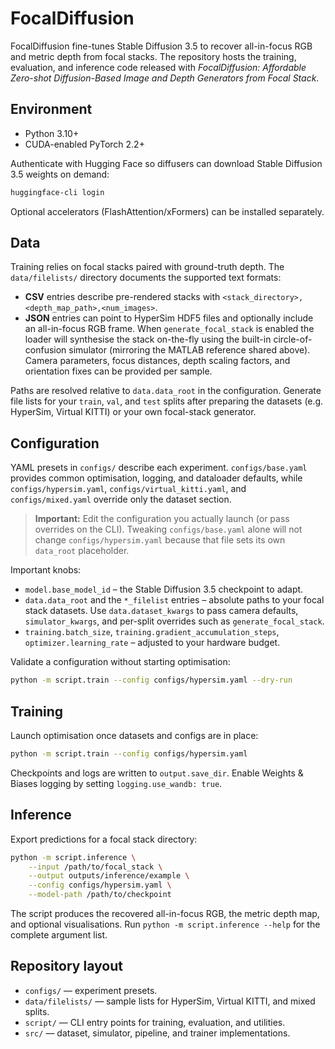 # FocalDiffusion

FocalDiffusion fine-tunes Stable Diffusion 3.5 to recover all-in-focus RGB and
metric depth from focal stacks. The repository hosts the training, evaluation,
and inference code released with *FocalDiffusion: Affordable Zero-shot
Diffusion-Based Image and Depth Generators from Focal Stack*.

## Environment

- Python 3.10+
- CUDA-enabled PyTorch 2.2+

Authenticate with Hugging Face so diffusers can download Stable Diffusion 3.5
weights on demand:

```bash
huggingface-cli login
```

Optional accelerators (FlashAttention/xFormers) can be installed separately.

## Data

Training relies on focal stacks paired with ground-truth depth.  The
`data/filelists/` directory documents the supported text formats:

- **CSV** entries describe pre-rendered stacks with
  `<stack_directory>,<depth_map_path>,<num_images>`.
- **JSON** entries can point to HyperSim HDF5 files and optionally include an
  all-in-focus RGB frame.  When `generate_focal_stack` is enabled the loader will
  synthesise the stack on-the-fly using the built-in circle-of-confusion
  simulator (mirroring the MATLAB reference shared above).  Camera parameters,
  focus distances, depth scaling factors, and orientation fixes can be provided
  per sample.

Paths are resolved relative to `data.data_root` in the configuration.  Generate
file lists for your `train`, `val`, and `test` splits after preparing the
datasets (e.g. HyperSim, Virtual KITTI) or your own focal-stack generator.

## Configuration

YAML presets in `configs/` describe each experiment. `configs/base.yaml` provides
common optimisation, logging, and dataloader defaults, while
`configs/hypersim.yaml`, `configs/virtual_kitti.yaml`, and `configs/mixed.yaml`
override only the dataset section.

> **Important:** Edit the configuration you actually launch (or pass overrides on
> the CLI). Tweaking `configs/base.yaml` alone will not change
> `configs/hypersim.yaml` because that file sets its own `data_root`
> placeholder.

Important knobs:

- `model.base_model_id` – the Stable Diffusion 3.5 checkpoint to adapt.
- `data.data_root` and the `*_filelist` entries – absolute paths to your focal
  stack datasets.  Use `data.dataset_kwargs` to pass camera defaults,
  `simulator_kwargs`, and per-split overrides such as `generate_focal_stack`.
- `training.batch_size`, `training.gradient_accumulation_steps`,
  `optimizer.learning_rate` – adjusted to your hardware budget.

Validate a configuration without starting optimisation:

```bash
python -m script.train --config configs/hypersim.yaml --dry-run
```

## Training

Launch optimisation once datasets and configs are in place:

```bash
python -m script.train --config configs/hypersim.yaml
```

Checkpoints and logs are written to `output.save_dir`. Enable Weights & Biases
logging by setting `logging.use_wandb: true`.

## Inference

Export predictions for a focal stack directory:

```bash
python -m script.inference \
    --input /path/to/focal_stack \
    --output outputs/inference/example \
    --config configs/hypersim.yaml \
    --model-path /path/to/checkpoint
```

The script produces the recovered all-in-focus RGB, the metric depth map, and
optional visualisations. Run `python -m script.inference --help` for the complete
argument list.

## Repository layout

- `configs/` — experiment presets.
- `data/filelists/` — sample lists for HyperSim, Virtual KITTI,
  and mixed splits.
- `script/` — CLI entry points for training, evaluation, and utilities.
- `src/` — dataset, simulator, pipeline, and trainer implementations.
